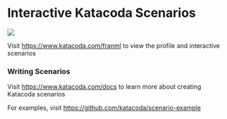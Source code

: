 # Interactive Katacoda Scenarios

[![](http://shields.katacoda.com/katacoda/franml/count.svg)](https://www.katacoda.com/franml "Get your profile on Katacoda.com")

Visit https://www.katacoda.com/franml to view the profile and interactive scenarios

### Writing Scenarios
Visit https://www.katacoda.com/docs to learn more about creating Katacoda scenarios

For examples, visit https://github.com/katacoda/scenario-example
